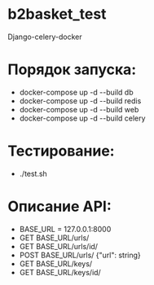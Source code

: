 # b2basket_test
Django-celery-docker

# Порядок запуска:

- docker-compose up -d --build db
- docker-compose up -d --build redis
- docker-compose up -d --build web
- docker-compose up -d --build celery

# Тестирование:
- ./test.sh

# Описание API:
- BASE_URL = 127.0.0.1:8000
- GET BASE_URL/urls/
- GET BASE_URL/urls/id/
- POST BASE_URL/urls/ {"url": string}
- GET BASE_URL/keys/
- GET BASE_URL/keys/id/